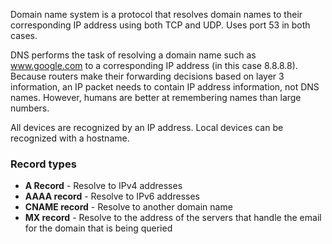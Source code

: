 Domain name system is a protocol that resolves domain names to their corresponding IP address using both TCP and UDP. Uses port 53 in both cases.

DNS performs the task of resolving a domain name such as www.google.com to a corresponding IP address (in this case 8.8.8.8). Because routers make their forwarding decisions based on layer 3 information, an IP packet needs to contain IP address information, not DNS names. However, humans are better at remembering names than large numbers.

All devices are recognized by an IP address. Local devices can be recognized with a hostname.

### Record types
- **A Record** - Resolve to IPv4 addresses
- **AAAA record** - Resolve to IPv6 addresses
- **CNAME record** - Resolve to another domain name
- **MX record** - Resolve to the address of the servers that handle the email for the domain that is being queried